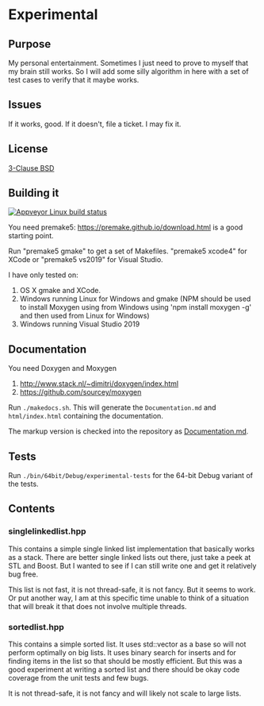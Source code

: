 # Experimental

## Purpose

My personal entertainment. Sometimes I just need to prove to myself that my brain still works. So I will add some silly
algorithm in here with a set of test cases to verify that it maybe works.

## Issues

If it works, good. If it doesn't, file a ticket. I may fix it.

## License

[3-Clause BSD](LICENSE)

## Building it

[![Appveyor Linux build status](https://ci.appveyor.com/api/projects/status/pgnil2xid8x9u4ng/branch/master?svg=true)](https://ci.appveyor.com/project/rsandila/experimental/branch/master)


You need premake5: https://premake.github.io/download.html is a good starting point.

Run "premake5 gmake" to get a set of Makefiles. "premake5 xcode4" for XCode or
"premake5 vs2019" for Visual Studio.

I have only tested on:
 1. OS X gmake and XCode.
 2. Windows running Linux for Windows and gmake (NPM should be used to install Moxygen using from Windows using 'npm install moxygen -g' and then used from Linux for Windows)
 3. Windows running Visual Studio 2019
 
## Documentation

You need Doxygen and Moxygen

1. http://www.stack.nl/~dimitri/doxygen/index.html
2. https://github.com/sourcey/moxygen

Run `./makedocs.sh`. This will generate the `Documentation.md` and `html/index.html` containing the documentation.

The markup version is checked into the repository as [Documentation.md](Documentation.md).

## Tests

Run `./bin/64bit/Debug/experimental-tests` for the 64-bit Debug variant of the tests.

## Contents

### singlelinkedlist.hpp

This contains a simple single linked list implementation that basically works as
a stack. There are better single linked lists out there, just take a peek
at STL and Boost. But I wanted to see if I can still write one and get it
relatively bug free.

This list is not fast, it is not thread-safe, it is not fancy. But it seems to
work. Or put another way, I am at this specific time unable to think of a
situation that will break it that does not involve multiple threads.

### sortedlist.hpp

This contains a simple sorted list. It uses std::vector as a base so will not 
perform optimally on big lists. It uses binary search for inserts and for finding
items in the list so that should be mostly efficient. But this was a good experiment
at writing a sorted list and there should be okay code coverage from the unit tests and few bugs.

It is not thread-safe, it is not fancy and will likely not scale to large lists.
